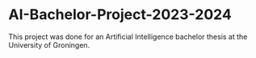 # AI-Bachelor-Project-2023-2024

This project was done for an Artificial Intelligence bachelor thesis at the University of Groningen.
